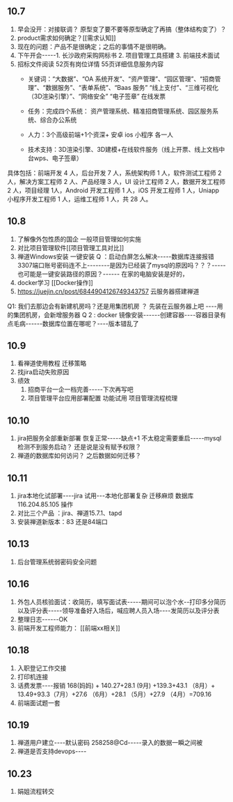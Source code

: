## 10.7
1. 早会没开：对接联调？ 原型变了要不要等原型确定了再搞（整体结构变了）？
2. product需求如何确定？[[需求认知]]
3. 现在的问题：产品不是很确定；之后的事情不是很明确。
4. 下午开会-----1. 长沙政府采购网标书  2. 项目管理工具搭建   3. 前端技术面试
5. 招标文件阅读
	52页有岗位详情  55页详细信息服务内容
	- 关键词：“大数据”、“OA 系统开发”、“资产管理”、“园区管理”、“招商管理”、“数据服务”、“表单系统”、“Baas 服务”
	“线上支付”、“三维可视化（3D渲染引擎）”、“网络安全” “电子签章”  在线发票
	
	- 任务：完成四个系统： 资产管理系统、精准招商管理系统、园区服务系统、综合办公系统
	- 人力：3个高级前端+1个资深+ 安卓 ios 小程序 各一人
	- 技术支持：3D渲染引擎、3D建模+在线软件服务（线上开票、线上文档中台wps、电子签章）


具体包括：前端开发 4 人，后台开发 7 人，系统架构师 1 人，软件测试工程师 2 人，解决方案工程师 2 人、产品经理 3 人，UI 设计工程师 2 人，数据开发工程师 2 人，项目经理 1人，Android 开发工程师 1 人，iOS 开发工程师 1 人，Uniapp 小程序开发工程师 1 人，运维工程师 1 人，共 28 人。
## 10.8
1. 了解像外包性质的国企 一般项目管理如何实施
2. 对比项目管理软件[[项目管理工具对比]]
3. 禅道Windows安装
	 一键安装 Q ：启动白屏怎么解决-----数据库连接报错  3307端口账号密码连不上--------是因为已经装了mysql的原因吗？？？-----也可能是一键安装路径的原因？------ 在家的电脑安装是好的，
4. docker学习 [[Docker操作]]
5. https://juejin.cn/post/6844904126749343757 云服务器搭建禅道

Q1: 我们去那边会有新建机房吗？还是用集团机房 ？ 先装在云服务器上吧 ----用的集团机房，会新增服务器
Q 2 : docker 镜像安装------创建容器----容器目录有点毛病------数据库位置在哪呢？----版本错乱了

## 10.9
1. 看禅道使用教程   迁移策略
2. 找jira启动失败原因
3. 绩效
	1. 招商平台一企一档完善-----下次再写吧
	2. 项目管理平台应用部署配置  功能试用  项目管理流程梳理

## 10.10
1. jira把服务全部重新部署 恢复正常-----缺点+1 不太稳定需要重启-----mysql 检测不到服务启动？ 还是说是没有赋予权限？
2. 禅道的数据库如何访问？  之后数据如何迁移？

## 10.11 
1. jira本地化试部署----jira 试用---本地化部署复杂 迁移麻烦
	数据库116.204.85.105 操作
2. 对比三个产品 ：jira、禅道15.7.1、tapd
3. 安装禅道新版本：83 还是84端口

## 10.13
1. 后台管理系统弱密码安全问题

## 10.16
1. 外包人员核验面试：收简历，填写面试表-----期间可以泡个水--打印多分简历以及评分表-----领导准备好入场后，喊应聘人员入场----发简历以及评分表
2. 整理日志------OK
3. 前端开发工程师能力：
[[前端xx相关]]

## 10.18
1. 入职登记工作交接
2. 打印机连接
3. 话费发票----报销  168(妈妈) + 140.27+28.1 (9月) +139.3+43.1 （8月）+ 13.49+93.3（7月）+27.6 （6月）+28.1 （5月）+27.9 （4月）=709.16
4. 前端面试题一套


## 10.19
1. 禅道用户建立----默认密码 258258@Cd-----录入的数据一瞬之间被
2. 禅道是否支持devops----

## 10.23
1. 娟姐流程转交